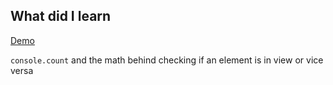 ## What did I learn

[Demo](https://eowino.github.io/JS30/SlideInOnScroll/)

`console.count` and the math behind checking if an element is in view or vice versa



